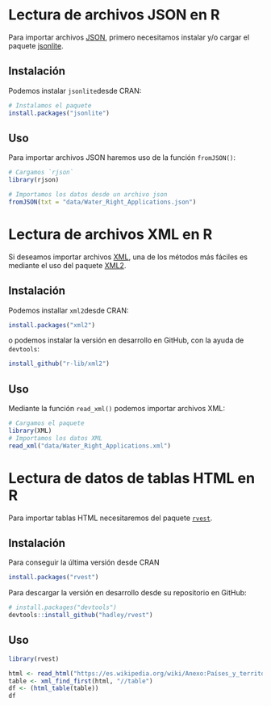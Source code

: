 


<!-- ```{r, include=FALSE} -->
<!-- tutorial::go_interactive() -->
<!-- ``` -->





# Lectura de archivos JSON en R

Para importar archivos [JSON](http://json.org/), primero necesitamos instalar y/o cargar el paquete [jsonlite](https://cran.r-project.org/web/packages/jsonlite/vignettes/json-aaquickstart.html).

## Instalación

Podemos instalar `jsonlite`desde CRAN:


```r
# Instalamos el paquete
install.packages("jsonlite")
```

## Uso

Para importar archivos JSON haremos uso de la función `fromJSON()`:



```r
# Cargamos `rjson`
library(rjson)
```


```r
# Importamos los datos desde un archivo json
fromJSON(txt = "data/Water_Right_Applications.json")
```




# Lectura de archivos XML en R

Si deseamos importar archivos [XML](https://es.wikipedia.org/wiki/Extensible_Markup_Language), una de los métodos más fáciles es mediante el uso del paquete [XML2](https://www.rdocumentation.org/packages/xml2/versions/1.1.1).

## Instalación

Podemos installar `xml2`desde CRAN:


```r
install.packages("xml2")
```

o podemos instalar la versión en desarrollo en GitHub, con la ayuda de `devtools`:


```r
install_github("r-lib/xml2")
```

## Uso

Mediante la función `read_xml()` podemos importar archivos XML:


```r
# Cargamos el paquete
library(XML)
# Importamos los datos XML 
read_xml("data/Water_Right_Applications.xml")
```


# Lectura de datos de tablas HTML en R

Para importar tablas HTML necesitaremos del paquete [`rvest`](https://www.rdocumentation.org/packages/rvest/versions/0.3.2).

## Instalación 

Para conseguir la última versión desde CRAN


```r
install.packages("rvest")
```

Para descargar la versión en desarrollo desde su repositorio en GitHub:


```r
# install.packages("devtools")
devtools::install_github("hadley/rvest")
```


## Uso


```r
library(rvest)
```


```r
html <- read_html("https://es.wikipedia.org/wiki/Anexo:Países_y_territorios_dependientes_por_población")
table <- xml_find_first(html, "//table")
df <- (html_table(table))
df
```



















